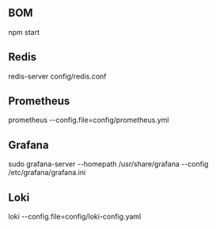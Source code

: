 ## BOM

npm start

## Redis

redis-server config/redis.conf

## Prometheus

prometheus --config.file=config/prometheus.yml

## Grafana

sudo grafana-server --homepath /usr/share/grafana --config /etc/grafana/grafana.ini

## Loki

loki --config.file=config/loki-config.yaml
